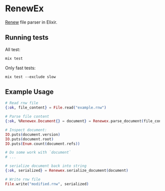 # RenewEx

[Renew](http://renew.de/) file parser in Elixir.

## Running tests

All test:
```sh
mix test
```

Only fast tests:
```
mix test --exclude slow
```

## Example Usage

```example.ex
# Read rnw file
{:ok, file_content} = File.read("example.rnw")

# Parse file content
{:ok, %Renewex.Document{} = document} = Renewex.parse_document(file_content)

# Inspect document:
IO.puts(document.version)
IO.puts(document.root)
IO.puts(Enum.count(document.refs))

# Do some work with `document`
# ...

# serialize document back into string
{:ok, serialized} = Renewex.serialize_document(document)

# Write rnw file
File.write("modified.rnw", serialized)
```